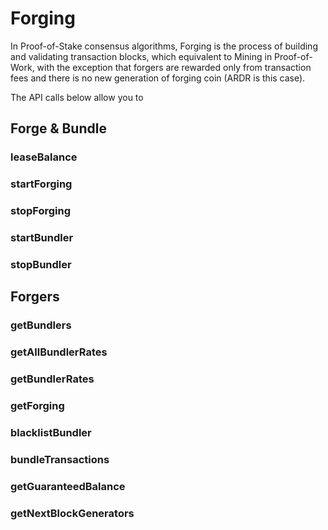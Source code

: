 # Forging

In Proof-of-Stake consensus algorithms, Forging is the process of building and validating transaction blocks, which equivalent to Mining in Proof-of-Work, with the exception that forgers are rewarded only from transaction fees and there is no new generation of forging coin (ARDR is this case).

The API calls below allow you to 

## Forge & Bundle
### leaseBalance
### startForging
### stopForging
### startBundler
### stopBundler

## Forgers 
### getBundlers
### getAllBundlerRates
### getBundlerRates
### getForging
### blacklistBundler
### bundleTransactions
### getGuaranteedBalance
### getNextBlockGenerators

